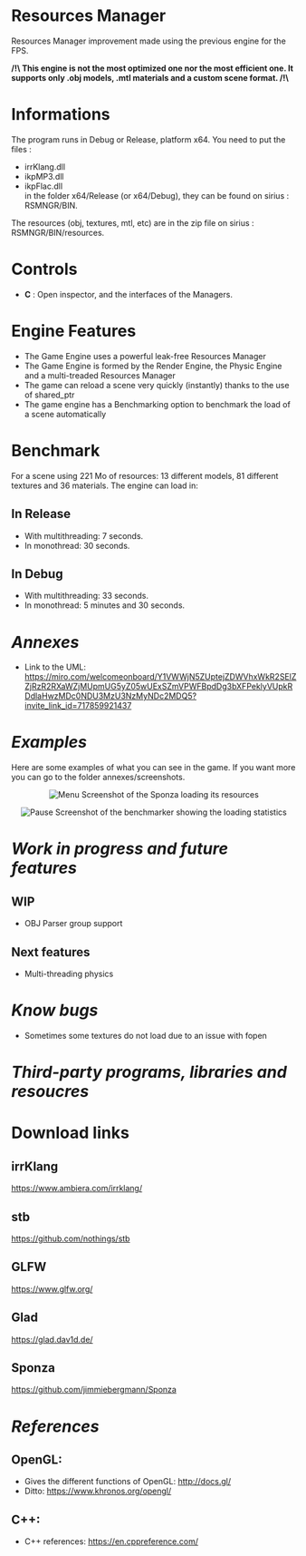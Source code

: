# **Resources Manager**

Resources Manager improvement made using the previous engine for the FPS.

**/!\ This engine is not the most optimized one nor the most efficient one. It supports only .obj models, .mtl materials and a custom scene format. /!\\**

# Informations
The program runs in Debug or Release, platform x64. 
You need to put the files :
- irrKlang.dll 
- ikpMP3.dll
- ikpFlac.dll <br>
in the folder x64/Release (or x64/Debug), they can be found on sirius : RSMNGR/BIN.

The resources (obj, textures, mtl, etc) are in the zip file on sirius : RSMNGR/BIN/resources.

# Controls
- **C** : Open inspector, and the interfaces of the Managers.

# Engine Features
* The Game Engine uses a powerful leak-free Resources Manager
* The Game Engine is formed by the Render Engine, the Physic Engine and a multi-treaded Resources Manager
* The game can reload a scene very quickly (instantly) thanks to the use of shared_ptr
* The game engine has a Benchmarking option to benchmark the load of a scene automatically

# Benchmark
For a scene using 221 Mo of resources: 13 different models, 81 different textures and 36 materials.
The engine can load in:

In Release
---
- With multithreading: 7 seconds.
- In monothread: 30 seconds.

In Debug
---
- With multithreading: 33 seconds.
- In monothread: 5 minutes and 30 seconds.

***Annexes***
===
- Link to the UML:
https://miro.com/welcomeonboard/Y1VWWjN5ZUptejZDWVhxWkR2SElZZjRzR2RXaWZjMUpmUG5yZ05wUExSZmVPWFBpdDg3bXFPeklyVUpkRDdlaHwzMDc0NDU3MzU3NzMyNDc2MDQ5?invite_link_id=717859921437

***Examples***
===

Here are some examples of what you can see in the game. If you want more you can go to the folder annexes/screenshots.

<div style="text-align:center">

![Menu](screenshots/sponza.png)
Screenshot of the Sponza loading its resources

![Pause](screenshots/benchmarker.png)
Screenshot of the benchmarker showing the loading statistics

<div style="text-align:left">

***Work in progress and future features***
===
WIP
---
- OBJ Parser group support

Next features
---
- Multi-threading physics

***Know bugs***
===
- Sometimes some textures do not load due to an issue with fopen

***Third-party programs, libraries and resoucres***
===

# Download links

irrKlang
---
https://www.ambiera.com/irrklang/

stb
---
https://github.com/nothings/stb

GLFW
---
https://www.glfw.org/

Glad
---
https://glad.dav1d.de/

Sponza
---
https://github.com/jimmiebergmann/Sponza

***References***
===
OpenGL:
---
- Gives the different functions of OpenGL:
http://docs.gl/
- Ditto:
https://www.khronos.org/opengl/

C++:
---
- C++ references: https://en.cppreference.com/
